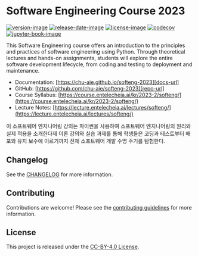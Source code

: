 # Software Engineering Course 2023


[![version-image]][release-url]
[![release-date-image]][release-url]
[![license-image]][license-url]
[![codecov][codecov-image]][codecov-url]
[![jupyter-book-image]][docs-url]

<!-- Links: -->
[codecov-image]: https://codecov.io/gh/chu-aie/softeng-2023/branch/main/graph/badge.svg?token=[REPLACE_ME]
[codecov-url]: https://codecov.io/gh/chu-aie/softeng-2023
[pypi-image]: https://img.shields.io/pypi/v/softeng-2023
[license-image]: https://img.shields.io/github/license/chu-aie/softeng-2023
[license-url]: https://github.com/chu-aie/softeng-2023/blob/main/LICENSE
[version-image]: https://img.shields.io/github/v/release/chu-aie/softeng-2023?sort=semver
[release-date-image]: https://img.shields.io/github/release-date/chu-aie/softeng-2023
[release-url]: https://github.com/chu-aie/softeng-2023/releases
[jupyter-book-image]: https://jupyterbook.org/en/stable/_images/badge.svg

[repo-url]: https://github.com/chu-aie/softeng-2023
[pypi-url]: https://pypi.org/project/softeng-2023
[docs-url]: https://chu-aie.github.io/softeng-2023
[changelog]: https://github.com/chu-aie/softeng-2023/blob/main/CHANGELOG.md
[contributing guidelines]: https://github.com/chu-aie/softeng-2023/blob/main/CONTRIBUTING.md
<!-- Links: -->

This Software Engineering course offers an introduction to the principles and practices of software engineering using Python. Through theoretical lectures and hands-on assignments, students will explore the entire software development lifecycle, from coding and testing to deployment and maintenance.

- Documentation: [https://chu-aie.github.io/softeng-2023][docs-url]
- GitHub: [https://github.com/chu-aie/softeng-2023][repo-url]
- Course Syllabus: [https://course.entelecheia.ai/kr/2023-2/softeng/](https://course.entelecheia.ai/kr/2023-2/softeng/)
- Lecture Notes: [https://lecture.entelecheia.ai/lectures/softeng/](https://lecture.entelecheia.ai/lectures/softeng/)

이 소프트웨어 엔지니어링 강의는 파이썬을 사용하여 소프트웨어 엔지니어링의 원리와 실제 적용을 소개한다제
이론 강의와 실습 과제를 통해 학생들은 코딩과 테스트부터 배포와 유지 보수에 이르기까지 전체 소프트웨어 개발 수명 주기를 탐험한다.

## Changelog

See the [CHANGELOG] for more information.

## Contributing

Contributions are welcome! Please see the [contributing guidelines] for more information.

## License

This project is released under the [CC-BY-4.0 License][license-url].
